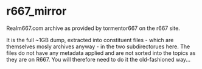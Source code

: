 # r667_mirror
Realm667.com archive as provided by tormentor667 on the r667 site.

It is the full ~1GB dump, extracted into constituent files - which are themselves mosly archives anyway - in the two subdirectorues here. The files do not have any metadata applied and are not sorted into the topics as they are on R667. You will therefore need to do it the old-fashioned way...
